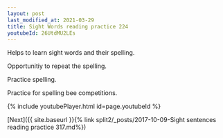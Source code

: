 ```yaml
---
layout: post
last_modified_at: 2021-03-29
title: Sight Words reading practice 224
youtubeId: 26UtdMU2LEs
---
```

 
 
Helps to learn sight words and their spelling.

Opportunitiy to repeat the spelling. 

Practice spelling. 
 
Practice for spelling bee competitions. 
 
{% include youtubePlayer.html id=page.youtubeId %}
 
 

[Next]({{ site.baseurl }}{% link  split2/_posts/2017-10-09-Sight sentences reading practice 317.md%})
 
